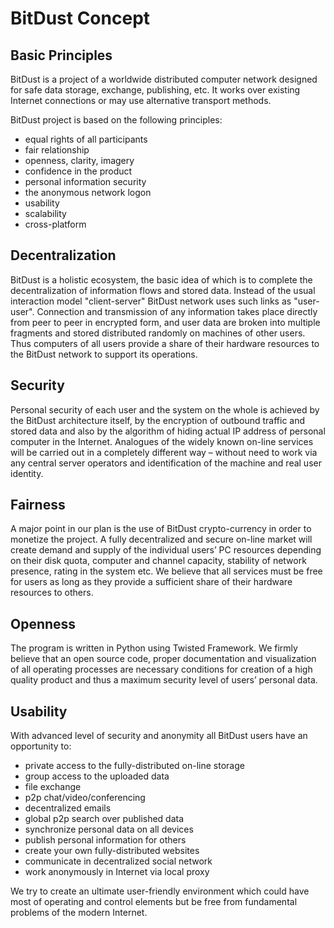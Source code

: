 # BitDust Concept


## Basic Principles

BitDust is a project of a worldwide distributed computer network designed for safe data storage, exchange, publishing, etc. It works over existing Internet connections or may use alternative transport methods. 

BitDust project is based on the following principles:

  * equal rights of all participants
  * fair relationship
  * openness, clarity, imagery
  * confidence in the product
  * personal information security
  * the anonymous network logon
  * usability
  * scalability
  * cross-platform

  
## Decentralization

BitDust is a holistic ecosystem, the basic idea of which is to complete the decentralization of information flows and stored data.
Instead of the usual interaction model "client-server" BitDust network uses such links as "user-user".
Connection and transmission of any information takes place directly from peer to peer in encrypted form, and user data are broken into multiple fragments and stored distributed randomly on machines of other users.
Thus computers of all users provide a share of their hardware resources to the BitDust network to support its operations.


## Security

Personal security of each user and the system on the whole is achieved by the BitDust architecture itself, by the encryption of outbound traffic and stored data and also by the algorithm of hiding actual IP address of personal computer in the Internet.
Analogues of the widely known on-line services will be carried out in a completely different way – without need to work via any central server operators and identification of the machine and real user identity.


## Fairness

A major point in our plan is the use of BitDust crypto-currency in order to monetize the project. 
A fully decentralized and secure on-line market will create demand and supply of the individual users’ PC resources depending on their disk quota, computer and channel capacity, stability of network presence, rating in the system etc.
We believe that all services must be free for users as long as they provide a sufficient share of their hardware resources to others.


## Openness

The program is written in Python using Twisted Framework.
We firmly believe that an open source code, proper documentation and visualization of all operating processes are necessary conditions for creation of a high quality product and thus a maximum security level of users’ personal data.


## Usability

With advanced level of security and anonymity all BitDust users have an opportunity to:

  * private access to the fully-distributed on-line storage
  * group access to the uploaded data
  * file exchange
  * p2p chat/video/conferencing
  * decentralized emails
  * global p2p search over published data
  * synchronize personal data on all devices
  * publish personal information for others
  * create your own fully-distributed websites
  * communicate in decentralized social network 
  * work anonymously in Internet via local proxy

We try to create an ultimate user-friendly environment which could have most of operating and control elements but be free from fundamental problems of the modern Internet. 



<div class=fbcomments markdown="1">
</div>